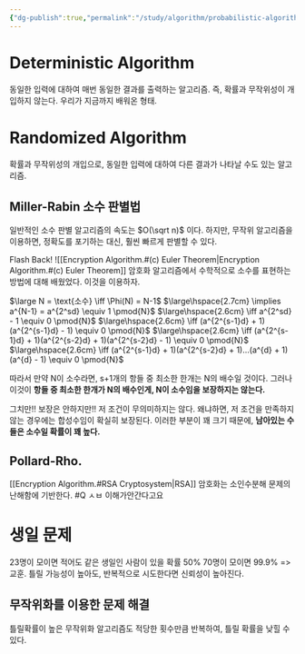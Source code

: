 ```yaml
---
{"dg-publish":true,"permalink":"/study/algorithm/probabilistic-algorithm/","created":"2023-12-07T05:49:34.000+09:00","updated":"2025-01-14T15:33:43.000+09:00"}
---
```



# Deterministic Algorithm
동일한 입력에 대하여 매번 동일한 결과를 출력하는 알고리즘.
즉, 확률과 무작위성이 개입하지 않는다. 우리가 지금까지 배워온 형태.

# Randomized Algorithm
확률과 무작위성의 개입으로, 동일한 입력에 대하여 다른 결과가 나타날 수도 있는 알고리즘.

## Miller-Rabin 소수 판별법
일반적인 소수 판별 알고리즘의 속도는 $O(\sqrt n)$ 이다.
하지만, 무작위 알고리즘을 이용하면, 정확도를 포기하는 대신, 훨씬 빠르게 판별할 수 있다.

Flash Back!
![[Encryption Algorithm.#(c) Euler Theorem\|Encryption Algorithm.#(c) Euler Theorem]]
암호화 알고리즘에서 수학적으로 소수를 표현하는 방법에 대해 배웠었다.
이것을 이용하자.

$\large N = \text{소수} \iff \Phi(N) = N-1$
$\large\hspace{2.7cm} \implies a^{N-1} = a^{2^sd} \equiv 1 \pmod{N}$
$\large\hspace{2.6cm} \iff a^{2^sd} - 1 \equiv 0 \pmod{N}$
$\large\hspace{2.6cm} \iff (a^{2^{s-1}d} + 1)(a^{2^{s-1}d} - 1) \equiv 0 \pmod{N}$
$\large\hspace{2.6cm} \iff (a^{2^{s-1}d} + 1)(a^{2^{s-2}d} + 1)(a^{2^{s-2}d} - 1) \equiv 0 \pmod{N}$
$\large\hspace{2.6cm} \iff (a^{2^{s-1}d} + 1)(a^{2^{s-2}d} + 1)...(a^{d} + 1)(a^{d} - 1) \equiv 0 \pmod{N}$

따라서 만약 N이 소수라면, s+1개의 항들 중 최소한 한개는 N의 배수일 것이다.
그러나 이것이 **항들 중 최소한 한개가 N의 배수인게, N이 소수임을 보장하지는 않는다.**

그치만!! 보장은 안하지만!! 저 조건이 무의미하지는 않다.
왜냐하면, 저 조건을 만족하지 않는 경우에는 합성수임이 확실히 보장된다. 이러한 부분이 꽤 크기 때문에, **남아있는 수 들은 소수일 확률이 꽤 높다.**


## Pollard-Rho.
[[Encryption Algorithm.#RSA Cryptosystem\|RSA]] 암호화는 소인수분해 문제의 난해함에 기반한다.
#Q ㅅㅂ 이해가안간다고요

# 생일 문제
23명이 모이면 적어도 같은 생일인 사람이 있을 확률 50%
70명이 모이면 99.9%
=> 교훈. 틀릴 가능성이 높아도, 반복적으로 시도한다면 신뢰성이 높아진다.

## 무작위화를 이용한 문제 해결
틀릴확률이 높은 무작위화 알고리즘도 적당한 횟수만큼 반복하여, 틀릴 확률을 낮힐 수 있다.
